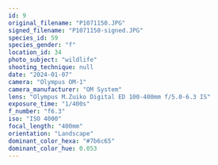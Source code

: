 ```yaml
---
id: 9
original_filename: "P1071150.JPG"
signed_filename: "P1071150-signed.JPG"
species_id: 59
species_gender: "f"
location_id: 34
photo_subject: "wildlife"
shooting_technique: null
date: "2024-01-07"
camera: "Olympus OM-1"
camera_manufacturer: "OM System"
lens: "Olympus M.Zuiko Digital ED 100-400mm f/5.0-6.3 IS"
exposure_time: "1/400s"
f_number: "f6.3"
iso: "ISO 4000"
focal_length: "400mm"
orientation: "Landscape"
dominant_color_hexa: "#7b6c65"
dominant_color_hue: 0.053
---
```

